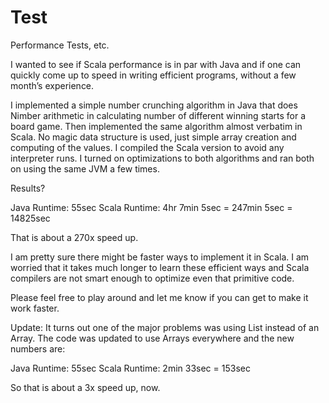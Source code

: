 Test
====

Performance Tests, etc.

I wanted to see if Scala performance is in par with Java
and if one can quickly come up to speed in writing efficient
programs, without a few month’s experience.

I implemented a simple number crunching algorithm in Java
that does Nimber arithmetic in calculating number of 
different winning starts for a board game. Then implemented 
the same algorithm almost verbatim in Scala.  No magic data
structure is used, just simple array creation and computing 
of the values. I compiled the Scala version to avoid any
interpreter runs. I turned on optimizations to both algorithms
and ran both on using the same JVM a few times.

Results?

Java Runtime: 55sec 
Scala Runtime: 4hr 7min 5sec = 247min 5sec = 14825sec 

That is about a 270x speed up. 

I am pretty sure there might be faster ways to implement
it in Scala. I am worried that it takes much longer to learn 
these efficient ways and Scala compilers are not smart 
enough to optimize even that primitive code.

Please feel free to play around and let me know if you can 
get to make it work faster.

Update: It turns out one of the major problems was using List instead of an Array.
The code was updated to use Arrays everywhere and the new numbers are:

Java Runtime: 55sec 
Scala Runtime: 2min 33sec = 153sec

So that is about a 3x speed up, now.
